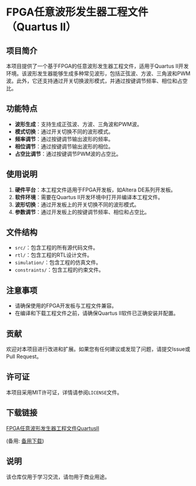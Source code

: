 # FPGA任意波形发生器工程文件（Quartus II）

## 项目简介

本项目提供了一个基于FPGA的任意波形发生器工程文件，适用于Quartus II开发环境。该波形发生器能够生成多种常见波形，包括正弦波、方波、三角波和PWM波。此外，它还支持通过开关切换波形模式，并通过按键调节频率、相位和占空比。

## 功能特点

- **波形生成**：支持生成正弦波、方波、三角波和PWM波。
- **模式切换**：通过开关切换不同的波形模式。
- **频率调节**：通过按键调节输出波形的频率。
- **相位调节**：通过按键调节输出波形的相位。
- **占空比调节**：通过按键调节PWM波的占空比。

## 使用说明

1. **硬件平台**：本工程文件适用于FPGA开发板，如Altera DE系列开发板。
2. **软件环境**：需要在Quartus II开发环境中打开并编译本工程文件。
3. **波形切换**：通过开发板上的开关切换不同的波形模式。
4. **参数调节**：通过开发板上的按键调节频率、相位和占空比。

## 文件结构

- `src/`：包含工程的所有源代码文件。
- `rtl/`：包含工程的RTL设计文件。
- `simulation/`：包含工程的仿真文件。
- `constraints/`：包含工程的约束文件。

## 注意事项

- 请确保使用的FPGA开发板与工程文件兼容。
- 在编译和下载工程文件之前，请确保Quartus II软件已正确安装并配置。

## 贡献

欢迎对本项目进行改进和扩展。如果您有任何建议或发现了问题，请提交Issue或Pull Request。

## 许可证

本项目采用MIT许可证，详情请参阅`LICENSE`文件。

## 下载链接
[FPGA任意波形发生器工程文件QuartusII](https://pan.quark.cn/s/49aa83ebdcc7) 

(备用: [备用下载](https://pan.baidu.com/s/1lVnCE0Iz6Taisr-uzk2IdQ?pwd=1234))

## 说明

该仓库仅用于学习交流，请勿用于商业用途。
